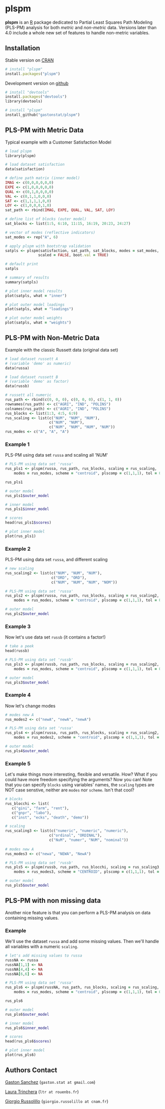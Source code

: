 # plspm

**plspm** is an [R](http://www.r-project.org/) package dedicated to Partial Least Squares Path Modeling (PLS-PM) analysis for both *metric* and *non-metric* data. Versions later than 4.0 include a whole new set of features to handle non-metric variables.

## Installation

Stable version on [CRAN](http://cran.r-project.org/web/packages/plspm/index.html)
```ruby
# install "plspm"
install.packages("plspm") 
```

Development version on [github](https://github.com/gastonstat/plspm)
```ruby
# install "devtools"
install.packages("devtools") 
library(devtools)

# install "plspm"
install_github("gastonstat/plspm")
```


## PLS-PM with Metric Data

Typical example with a Customer Satisfaction Model
```ruby
# load plspm
library(plspm)

# load dataset satisfaction
data(satisfaction)

# define path matrix (inner model)
IMAG <- c(0,0,0,0,0,0)
EXPE <- c(1,0,0,0,0,0)
QUAL <- c(0,1,0,0,0,0)
VAL <- c(0,1,1,0,0,0)
SAT <- c(1,1,1,1,0,0) 
LOY <- c(1,0,0,0,1,0)
sat_path <- rbind(IMAG, EXPE, QUAL, VAL, SAT, LOY)

# define list of blocks (outer model)
sat_blocks <- list(1:5, 6:10, 11:15, 16:19, 20:23, 24:27)

# vector of modes (reflective indicators)
sat_modes <- rep("A", 6) 

# apply plspm with bootstrap validation
satpls <- plspm(satisfaction, sat_path, sat_blocks, modes = sat_modes, 
               scaled = FALSE, boot.val = TRUE)

# default print
satpls

# summary of results
summary(satpls)

# plot inner model results
plot(satpls, what = "inner")

# plot outer model loadings
plot(satpls, what = "loadings")

# plot outer model weights
plot(satpls, what = "weights")
```


## PLS-PM with Non-Metric Data
Example with the classic Russett data (original data set)
```ruby
# load dataset russett A
# (variable 'demo' as numeric)
data(russa)

# load dataset russett B
# (variable 'demo' as factor)
data(russb)

# russett all numeric
rus_path <- rbind(c(0, 0, 0), c(0, 0, 0), c(1, 1, 0))
rownames(rus_path) <- c("AGRI", "IND", "POLINS")
colnames(rus_path) <- c("AGRI", "IND", "POLINS")
rus_blocks <- list(1:3, 4:5, 6:9)
rus_scaling <- list(c("NUM", "NUM", "NUM"),
                    c("NUM", "NUM"),
                    c("NUM", "NUM", "NUM", "NUM"))
rus_modes <- c("A", "A", "A")
```

### Example 1
PLS-PM using data set `russa` and scaling all 'NUM'
```ruby
# PLS-PM using data set 'russa'
rus_pls1 <- plspm(russa, rus_path, rus_blocks, scaling = rus_scaling, 
    modes = rus_modes, scheme = "centroid", plscomp = c(1,1,1), tol = 0.0000001)

rus_pls1

# outer model
rus_pls1$outer_model

# inner model
rus_pls1$inner_model

# scores
head(rus_pls1$scores)

# plot inner model
plot(rus_pls1)
```


### Example 2
PLS-PM using data set `russa`, and different scaling
```ruby
# new scaling
rus_scaling2 <- list(c("NUM", "NUM", "NUM"),
                     c("ORD", "ORD"),
                     c("NUM", "NUM", "NUM", "NOM"))

# PLS-PM using data set 'russa'
rus_pls2 <- plspm(russa, rus_path, rus_blocks, scaling = rus_scaling2, 
    modes = rus_modes, scheme = "centroid", plscomp = c(1,1,1), tol = 0.0000001)

# outer model
rus_pls2$outer_model
```

### Example 3
Now let's use data set `russb` (it contains a factor!)
```ruby
# take a peek
head(russb)

# PLS-PM using data set 'russb'
rus_pls3 <- plspm(russb, rus_path, rus_blocks, scaling = rus_scaling2, 
    modes = rus_modes, scheme = "centroid", plscomp = c(1,1,1), tol = 0.0000001)

# outer model
rus_pls3$outer_model
```

### Example 4
Now let's change modes
```ruby
# modes new A
rus_modes2 <- c("newA", "newA", "newA")

# PLS-PM using data set 'russa'
rus_pls4 <- plspm(russa, rus_path, rus_blocks, scaling = rus_scaling2, 
    modes = rus_modes2, scheme = "centroid", plscomp = c(1,1,1), tol = 0.0000001)

# outer model
rus_pls4$outer_model
```

### Example 5
Let's make things more interesting, flexible and versatile. How?
What if you could have more freedom specifying the arguments? Now you can!
Note that you can specify `blocks` using variables' names, the `scaling` types are NOT case senstive, neither are `modes` nor `scheme`. Isn't that cool?
```ruby
# blocks
rus_blocchi <- list(
   c("gini", "farm", "rent"),
   c("gnpr", "labo"),
   c("inst", "ecks", "death", "demo"))

# scaling
rus_scaling3 <- list(c("numeric", "numeric", "numeric"),
                    c("ordinal", "ORDINAL"),
                    c("NuM", "numer", "NUM", "nominal"))
    
# modes new A
rus_modes3 <- c("newa", "NEWA", "NewA")

# PLS-PM using data set 'russb'
rus_pls5 <- plspm(russb, rus_path, rus_blocchi, scaling = rus_scaling3, 
    modes = rus_modes3, scheme = "CENTROID", plscomp = c(1,1,1), tol = 0.0000001)

# outer model
rus_pls5$outer_model
```

## PLS-PM with non missing data
Another nice feature is that you can perform a PLS-PM analysis on data containing missing values.

### Example
We'll use the dataset `russa` and add some missing values. Then we'll handle all variables with a numeric `scaling`.
```ruby
# let's add missing values to russa
russNA <- russa
russNA[1,1] <- NA
russNA[4,4] <- NA
russNA[6,6] <- NA

# PLS-PM using data set 'russa'
rus_pls6 <- plspm(russNA, rus_path, rus_blocks, scaling = rus_scaling, 
    modes = rus_modes, scheme = "centroid", plscomp = c(1,1,1), tol = 0.0000001)

rus_pls6

# outer model
rus_pls6$outer_model

# inner model
rus_pls6$inner_model

# scores
head(rus_pls6$scores)

# plot inner model
plot(rus_pls6)
```

Authors Contact
---------------
[Gaston Sanchez](http://www.gastonsanchez.com)
  (`gaston.stat at gmail.com`)

[Laura Trinchera](http://rouenbs.academia.edu/LauraTrinchera)
  (`ltr at rouenbs.fr`)

[Giorgio Russolillo](http://cnam.academia.edu/GiorgioRussolillo)
  (`giorgio.russolillo at cnam.fr`)

